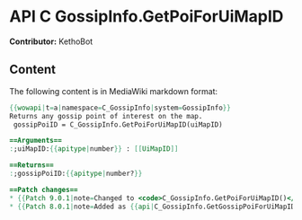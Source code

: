 # API C GossipInfo.GetPoiForUiMapID

**Contributor:** KethoBot

## Content

The following content is in MediaWiki markdown format:

```mediawiki
{{wowapi|t=a|namespace=C_GossipInfo|system=GossipInfo}}
Returns any gossip point of interest on the map.
 gossipPoiID = C_GossipInfo.GetPoiForUiMapID(uiMapID)

==Arguments==
:;uiMapID:{{apitype|number}} : [[UiMapID]]

==Returns==
:;gossipPoiID:{{apitype|number?}}

==Patch changes==
* {{Patch 9.0.1|note=Changed to <code>C_GossipInfo.GetPoiForUiMapID()</code>}}
* {{Patch 8.0.1|note=Added as {{api|C_GossipInfo.GetGossipPoiForUiMapID}}()}}
```